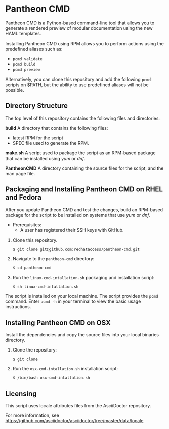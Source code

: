 # Pantheon CMD

Pantheon CMD is a Python-based command-line tool that allows you to generate a rendered preview of modular documentation using the new HAML templates.

Installing Pantheon CMD using RPM allows you to perform actions using the predefined aliases such as:
* `pcmd validate`
* `pcmd build`
* `pcmd preview`

Alternatively, you can clone this repository and add the following `pcmd` scripts on $PATH, but the ability to use predefined aliases will not be possible.

## Directory Structure

The top level of this repository contains the following files and directories:

**build**
A directory that contains the following files:
* latest RPM for the script
* SPEC file used to generate the RPM.

**make.sh**
A script used to package the script as an RPM-based package that can be installed using *yum* or *dnf*.

**PantheonCMD**
A directory containing the source files for the script, and the man page file.

## Packaging and Installing Pantheon CMD on RHEL and Fedora
After you update Pantheon CMD and test the changes, build an RPM-based package for the script to be installed on systems that use *yum* or *dnf*.

* Prerequisites:
    * A user has registered their SSH keys with GitHub.

1. Clone this repository.
   ```shell
   $ git clone git@github.com:redhataccess/pantheon-cmd.git
   ```
2. Navigate to the `pantheon-cmd` directory:
    ```shell
    $ cd pantheon-cmd
    ```
3. Run the `linux-cmd-intallation.sh` packaging and installation script:
   ```shell
   $ sh linux-cmd-intallation.sh
   ```

The script is installed on your local machine.
The script provides the `pcmd` command.
Enter `pcmd -h` in your terminal to view the basic usage instructions.

## Installing Pantheon CMD on OSX

Install the dependencies and copy the source files into your local binaries directory.

1. Clone the repository:
   ```shell
   $ git clone
   ```

2. Run the `osx-cmd-intallation.sh` installation script:
   ```shell
   $ /bin/bash osx-cmd-intallation.sh
   ```

## Licensing

This script uses locale attributes files from the AsciiDoctor repository.

For more information, see https://github.com/asciidoctor/asciidoctor/tree/master/data/locale

